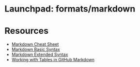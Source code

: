 # Launchpad: formats/markdown

# Resources
  * [Markdown Cheat Sheet](https://www.markdownguide.org/cheat-sheet/)
  * [Markdown Basic Syntax](https://www.markdownguide.org/basic-syntax/)
  * [Markdown Extended Syntax](https://www.markdownguide.org/extended-syntax/)
  * [Working with Tables in GitHub Markdown](https://www.pluralsight.com/guides/working-tables-github-markdown)